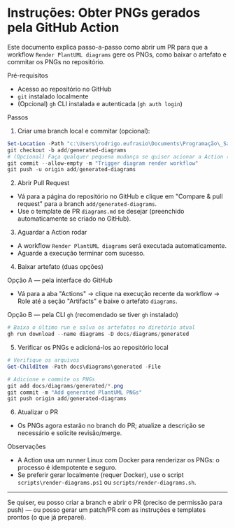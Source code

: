# Instruções: Obter PNGs gerados pela GitHub Action

Este documento explica passo-a-passo como abrir um PR para que a workflow `Render PlantUML diagrams` gere os PNGs, como baixar o artefato e commitar os PNGs no repositório.

Pré-requisitos
- Acesso ao repositório no GitHub
- `git` instalado localmente
- (Opcional) `gh` CLI instalada e autenticada (`gh auth login`)

Passos

1) Criar uma branch local e commitar (opcional):

```powershell
Set-Location -Path "c:\Users\rodrigo.eufrasio\Documents\Programação\_Sale.recpires"
git checkout -b add/generated-diagrams
# (Opcional) Faça qualquer pequena mudança se quiser acionar a Action (ou crie um commit vazio)
git commit --allow-empty -m "Trigger diagram render workflow"
git push -u origin add/generated-diagrams
```

2) Abrir Pull Request

- Vá para a página do repositório no GitHub e clique em "Compare & pull request" para a branch `add/generated-diagrams`.
- Use o template de PR `diagrams.md` se desejar (preenchido automaticamente se criado no GitHub).

3) Aguardar a Action rodar

- A workflow `Render PlantUML diagrams` será executada automaticamente.
- Aguarde a execução terminar com sucesso.

4) Baixar artefato (duas opções)

Opção A — pela interface do GitHub
- Vá para a aba "Actions" → clique na execução recente da workflow → Role até a seção "Artifacts" e baixe o artefato `diagrams`.

Opção B — pela CLI `gh` (recomendado se tiver `gh` instalado)

```powershell
# Baixa o último run e salva os artefatos no diretório atual
gh run download --name diagrams -D docs/diagrams/generated
```

5) Verificar os PNGs e adicioná-los ao repositório local

```powershell
# Verifique os arquivos
Get-ChildItem -Path docs\diagrams\generated -File

# Adicione e commite os PNGs
git add docs/diagrams/generated/*.png
git commit -m "Add generated PlantUML PNGs"
git push origin add/generated-diagrams
```

6) Atualizar o PR

- Os PNGs agora estarão no branch do PR; atualize a descrição se necessário e solicite revisão/merge.

Observações
- A Action usa um runner Linux com Docker para renderizar os PNGs: o processo é idempotente e seguro.
- Se preferir gerar localmente (requer Docker), use o script `scripts\render-diagrams.ps1` ou `scripts/render-diagrams.sh`.

---

Se quiser, eu posso criar a branch e abrir o PR (preciso de permissão para push) — ou posso gerar um patch/PR com as instruções e templates prontos (o que já preparei).